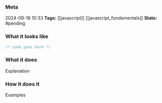 ### Meta
2024-09-18 10:33
**Tags:** [[javascript]] [[javascript_fundamentals]]
**State:** #pending 

### What it looks like
```JavaScript title:app.js
/* code goes here */

```

### What it does
Explanation

### How it does it
Examples
